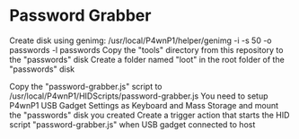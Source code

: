 # Password Grabber
Create disk using genimg: /usr/local/P4wnP1/helper/genimg -i -s 50 -o passwords -l passwords
Copy the "tools" directory from this repository to the "passwords" disk
Create a folder named "loot" in the root folder of the "passwords" disk

Copy the "password-grabber.js" script to /usr/local/P4wnP1/HIDScripts/password-grabber.js
You need to setup P4wnP1 USB Gadget Settings as Keyboard and Mass Storage and mount the "passwords" disk you created
Create a trigger action that starts the HID script "password-grabber.js" when USB gadget connected to host
